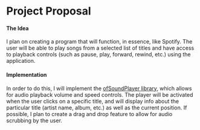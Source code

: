 # Project Proposal

#### The Idea
I plan on creating a program that will function, in essence, like Spotify.  The user will be able to play songs from a selected list of titles and have access to playback controls (such as pause, play, forward, rewind, etc.) using the application.  

#### Implementation
In order to do this, I will implement the [ofSoundPlayer library](http://openframeworks.cc/documentation/sound/ofSoundPlayer/), which allows for audio playback volume and speed controls.  The player will be activated when the user clicks on a specific title, and will display info about the particular title (artist name, album, etc.) as well as the current position.  If possible, I plan to create a drag and drop feature to allow for audio scrubbing by the user.

